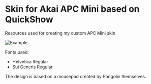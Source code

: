 # Skin for Akai APC Mini based on QuickShow
Resources used for creating my custom APC Mini skin.

![Example](https://github.com/dogefreak/lasers/akai-apc-mini/skin/Example.png)

Fonts used:
- Helvetica Regular
- Sui Generis Regular

The design is based on a mousepad created by Pangolin themselves.
